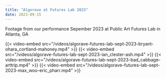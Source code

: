 ```yaml
---
title: "Algorave at Futures Lab 2023"
date: 2023-09-15
---
```


Footage from our performance Sepember 2023 at Public Art Futures Lab in Atlanta, GA

{{< video-embed src="/videos/algorave-futures-lab-sept-2023-bryant-ohara_cortland-mahoney.mp4" >}}
{{< video-embed src="/videos/algorave-futures-lab-sept-2023-ian_clester-ash.mp4" >}}
{{< video-embed src="/videos/algorave-futures-lab-sept-2023-bad_cabbage-arttrip.mp4" >}}
{{< video-embed src="/videos/algorave-futures-lab-sept-2023-max_woo-eric_pharr.mp4" >}}

